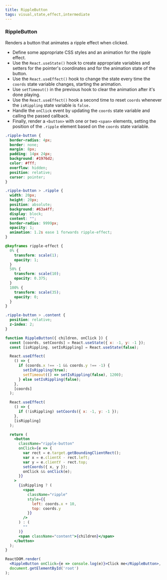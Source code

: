 ```yaml
---
title: RippleButton
tags: visual,state,effect,intermediate
---
```


### RippleButton

Renders a button that animates a ripple effect when clicked.

- Define some appropriate CSS styles and an animation for the ripple effect.
- Use the `React.useState()` hook to create appropriate variables and setters for the pointer's coordinates and for the animation state of the button.
- Use the `React.useEffect()` hook to change the state every time the `coords` state variable changes, starting the animation.
- Use `setTimeout()` in the previous hook to clear the animation after it's done playing.
- Use the `React.useEffect()` hook a second time to reset `coords` whenever the `isRippling` state variable is `false.`
- Handle the `onClick` event by updating the `coords` state variable and calling the passed callback.
- Finally, render a `<button>` with one or two `<span>` elements, setting the position of the `.ripple` element based on the `coords` state variable.

```css
.ripple-button {
  border-radius: 4px;
  border: none;
  margin: 8px;
  padding: 14px 24px;
  background: #1976d2;
  color: #fff;
  overflow: hidden;
  position: relative;
  cursor: pointer;
}

.ripple-button > .ripple {
  width: 20px;
  height: 20px;
  position: absolute;
  background: #63a4ff;
  display: block;
  content: "";
  border-radius: 9999px;
  opacity: 1;
  animation: 1.2s ease 1 forwards ripple-effect;
}

@keyframes ripple-effect {
  0% {
    transform: scale(1);
    opacity: 1;
  }
  50% {
    transform: scale(10);
    opacity: 0.375;
  }
  100% {
    transform: scale(35);
    opacity: 0;
  }
}

.ripple-button > .content {
  position: relative;
  z-index: 2;
}

```

```jsx
function RippleButton({ children, onClick }) {
  const [coords, setCoords] = React.useState({ x: -1, y: -1 });
  const [isRippling, setIsRippling] = React.useState(false);

  React.useEffect(
    () => {
      if (coords.x !== -1 && coords.y !== -1) {
        setIsRippling(true);
        setTimeout(() => setIsRippling(false), 1200);
      } else setIsRippling(false);
    },
    [coords]
  );

  React.useEffect(
    () => {
      if (!isRippling) setCoords({ x: -1, y: -1 });
    },
    [isRippling]
  );

  return (
    <button
      className="ripple-button"
      onClick={e => {
        var rect = e.target.getBoundingClientRect();
        var x = e.clientX - rect.left;
        var y = e.clientY - rect.top;
        setCoords({ x, y });
        onClick && onClick(e);
      }}
    >
      {isRippling ? (
        <span
          className="ripple"
          style={{
            left: coords.x + 10,
            top: coords.y
          }}
        />
      ) : (
        ""
      )}
      <span className="content">{children}</span>
    </button>
  );
}
```

```jsx
ReactDOM.render(
  <RippleButton onClick={e => console.log(e)}>Click me</RippleButton>,
  document.getElementById('root')
);
```
